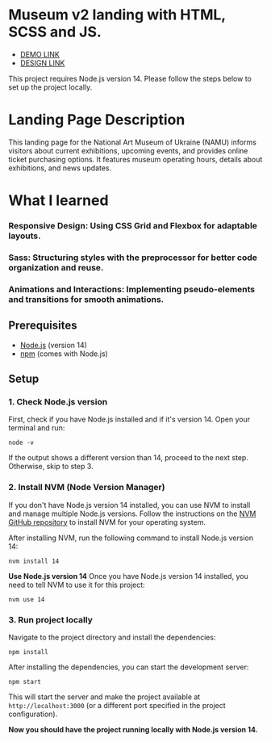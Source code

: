 # Museum v2 landing with HTML, SCSS and JS.

- [DEMO LINK](https://kostyaniekrasov.github.io/museum_v2-landing/)
- [DESIGN LINK](https://www.figma.com/design/HL3XGt5ZatvJoYBhOaWY5x/museum-prototype?node-id=323-1957&t=CAeMSVBHUX7c6Zqw-0)

This project requires Node.js version 14. Please follow the steps below to set up the project locally.

# Landing Page Description
This landing page for the National Art Museum of Ukraine (NAMU) informs visitors about current exhibitions, upcoming events, and provides online ticket purchasing options. It features museum operating hours, details about exhibitions, and news updates.

# What I learned
### Responsive Design: Using CSS Grid and Flexbox for adaptable layouts.
### Sass: Structuring styles with the preprocessor for better code organization and reuse.
### Animations and Interactions: Implementing pseudo-elements and transitions for smooth animations.

## Prerequisites

- [Node.js](https://nodejs.org/) (version 14)
- [npm](https://www.npmjs.com/) (comes with Node.js)

## Setup

### 1. **Check Node.js version**

First, check if you have Node.js installed and if it's version 14. Open your terminal and run:

```
node -v
```

If the output shows a different version than 14, proceed to the next step. Otherwise, skip to step 3.

### 2. **Install NVM (Node Version Manager)**

If you don't have Node.js version 14 installed, you can use NVM to install and manage multiple Node.js versions. Follow the instructions on the [NVM GitHub repository](https://github.com/nvm-sh/nvm#installing-and-updating) to install NVM for your operating system.

After installing NVM, run the following command to install Node.js version 14:

```
nvm install 14
```

**Use Node.js version 14**
Once you have Node.js version 14 installed, you need to tell NVM to use it for this project:

```
nvm use 14
```

### 3. **Run project locally**

Navigate to the project directory and install the dependencies:

```
npm install
```

After installing the dependencies, you can start the development server:

```
npm start
```

This will start the server and make the project available at `http://localhost:3000` (or a different port specified in the project configuration).

**Now you should have the project running locally with Node.js version 14.**
